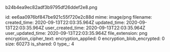 b24b4ea9ec82adf3b9795df26ddef2e8.png

id: ee6aa0976bf847be921c55f720e2c88d
mime: image/png
filename: 
created_time: 2020-09-13T22:03:35.964Z
updated_time: 2020-09-13T22:03:35.964Z
user_created_time: 2020-09-13T22:03:35.964Z
user_updated_time: 2020-09-13T22:03:35.964Z
file_extension: png
encryption_cipher_text: 
encryption_applied: 0
encryption_blob_encrypted: 0
size: 60273
is_shared: 0
type_: 4